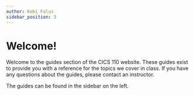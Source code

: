 ```yaml
---
author: Kobi Falus
sidebar_position: 3
---
```


# Welcome!

Welcome to the guides section of the CICS 110 website. These guides exist to provide you with a reference for the topics we cover in class. If you have any questions about the guides, please contact an instructor.

The guides can be found in the sidebar on the left.